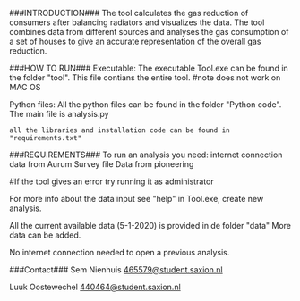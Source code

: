 ###INTRODUCTION###
The tool calculates the gas reduction of consumers after balancing radiators
and visualizes the data.
The tool combines data from different sources and analyses the gas consumption of a
set of houses to give an accurate representation of the overall gas reduction.


###HOW TO RUN###
Executable:
	The executable Tool.exe can be found in the folder "tool".
	This file contians the entire tool.
		#note does not work on MAC OS


Python files:
	All the python files can be found in the folder "Python code".
	The main file is analysis.py
	
	all the libraries and installation code can be found in "requirements.txt"
	

###REQUIREMENTS###
To run an analysis you need:
	internet connection
	data from Aurum
	Survey file
	Data from pioneering

#If the tool gives an error try running it as administrator

For more info about the data input see "help" in Tool.exe, create new analysis.

All the current available data (5-1-2020) is provided in de folder "data" 
More data can be added.

No internet connection needed to open a previous analysis.


###Contact###
Sem Nienhuis
465579@student.saxion.nl

Luuk Oostewechel
440464@student.saxion.nl

